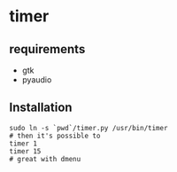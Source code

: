 timer
=====

requirements
------------

* gtk
* pyaudio

Installation
------------

    sudo ln -s `pwd`/timer.py /usr/bin/timer
    # then it's possible to
    timer 1
    timer 15
    # great with dmenu
